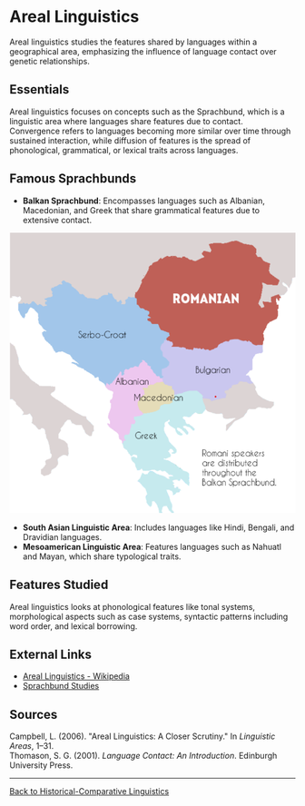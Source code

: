 # Areal Linguistics

Areal linguistics studies the features shared by languages within a geographical area, emphasizing the influence of language contact over genetic relationships.

## Essentials

Areal linguistics focuses on concepts such as the Sprachbund, which is a linguistic area where languages share features due to contact. Convergence refers to languages becoming more similar over time through sustained interaction, while diffusion of features is the spread of phonological, grammatical, or lexical traits across languages.

## Famous Sprachbunds

- **Balkan Sprachbund**: Encompasses languages such as Albanian, Macedonian, and Greek that share grammatical features due to extensive contact.

![Balkan Sprachbund Map](../../../../assets/Balkan-Sprachbund.png) 

- **South Asian Linguistic Area**: Includes languages like Hindi, Bengali, and Dravidian languages.
- **Mesoamerican Linguistic Area**: Features languages such as Nahuatl and Mayan, which share typological traits.

## Features Studied

Areal linguistics looks at phonological features like tonal systems, morphological aspects such as case systems, syntactic patterns including word order, and lexical borrowing.

## External Links

- [Areal Linguistics - Wikipedia](https://en.wikipedia.org/wiki/Areal_linguistics)
- [Sprachbund Studies](https://glottopedia.org/wiki/Sprachbund)

## Sources

Campbell, L. (2006). "Areal Linguistics: A Closer Scrutiny." In *Linguistic Areas*, 1–31.  
Thomason, S. G. (2001). *Language Contact: An Introduction*. Edinburgh University Press.

---

[Back to Historical-Comparative Linguistics](../README.md)
